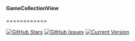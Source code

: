 #### GameCollectionView

============

[![GitHub Stars](https://img.shields.io/github/stars/Gashedov/GameCollectionView.svg)](https://github.com/Gashedov/GameCollectionView/stargazers) [![GitHub Issues](https://img.shields.io/github/issues/Gashedov/GameCollectionView.svg)](https://github.com/Gashedov/GameCollectionView/issues) [![Current Version](https://img.shields.io/badge/version-1.0.0-green.svg)](https://github.com/Gashedov/GameCollectionView)
